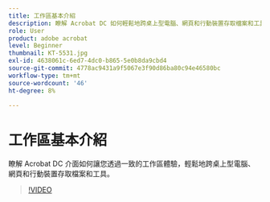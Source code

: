 ```yaml
---
title: 工作區基本介紹
description: 瞭解 Acrobat DC 如何輕鬆地跨桌上型電腦、網頁和行動裝置存取檔案和工具
role: User
product: adobe acrobat
level: Beginner
thumbnail: KT-5531.jpg
exl-id: 4638061c-6ed7-4dc0-b865-5e0b8da9cbd4
source-git-commit: 4778ac9431a9f5067e3f90d86ba80c94e46580bc
workflow-type: tm+mt
source-wordcount: '46'
ht-degree: 8%

---
```


# 工作區基本介紹

瞭解 Acrobat DC 介面如何讓您透過一致的工作區體驗，輕鬆地跨桌上型電腦、網頁和行動裝置存取檔案和工具。

>[!VIDEO](https://video.tv.adobe.com/v/337971?hidetitle=true)
